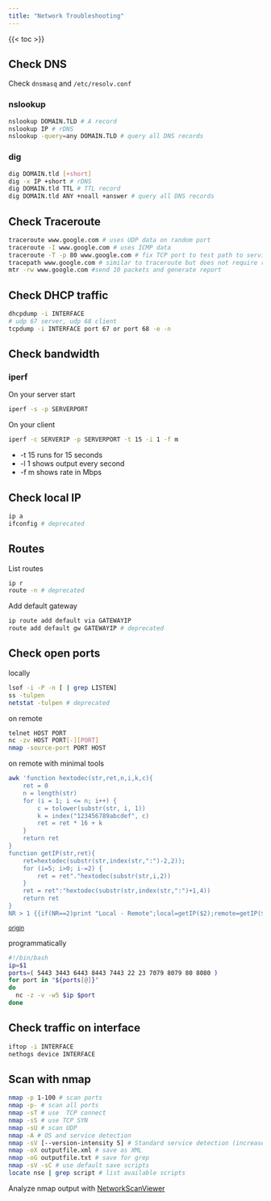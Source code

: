 ```yaml
---
title: "Network Troubleshooting"
---
```


{{< toc >}}

## Check DNS

Check `dnsmasq` and `/etc/resolv.conf`

### nslookup

```bash
nslookup DOMAIN.TLD # A record
nslookup IP # rDNS
nslookup -query=any DOMAIN.TLD # query all DNS records
```

### dig

```bash
dig DOMAIN.tld [+short]
dig -x IP +short # rDNS
dig DOMAIN.tld TTL # TTL record
dig DOMAIN.tld ANY +noall +answer # query all DNS records
```

## Check Traceroute

```bash
traceroute www.google.com # uses UDP data on random port
traceroute -I www.google.com # uses ICMP data
traceroute -T -p 80 www.google.com # fix TCP port to test path to services to bypass firewalls
tracepath www.google.com # similar to traceroute but does not require root priviledge as it does not manipulate raw packages
mtr -rw www.google.com #send 10 packets and generate report
```

## Check DHCP traffic

```bash
dhcpdump -i INTERFACE
# udp 67 server, udp 68 client
tcpdump -i INTERFACE port 67 or port 68 -e -n
```

## Check bandwidth

### iperf

On your server start

```bash
iperf -s -p SERVERPORT
```

On your client

```bash
iperf -c SERVERIP -p SERVERPORT -t 15 -i 1 -f m
```

- -t 15 runs for 15 seconds
- -l 1 shows output every second
- -f m shows rate in Mbps

## Check local IP

```sh
ip a
ifconfig # deprecated

```

## Routes

List routes

```bash
ip r
route -n # deprecated
```

Add default gateway

```bash
ip route add default via GATEWAYIP
route add default gw GATEWAYIP # deprecated
```

## Check open ports

locally

```bash
lsof -i -P -n [ | grep LISTEN]
ss -tulpen
netstat -tulpen # deprecated
```

on remote

```bash
telnet HOST PORT
nc -zv HOST PORT[-][PORT]
nmap -source-port PORT HOST
```

on remote with minimal tools

```sh
awk 'function hextodec(str,ret,n,i,k,c){
    ret = 0
    n = length(str)
    for (i = 1; i <= n; i++) {
        c = tolower(substr(str, i, 1))
        k = index("123456789abcdef", c)
        ret = ret * 16 + k
    }
    return ret
}
function getIP(str,ret){
    ret=hextodec(substr(str,index(str,":")-2,2));
    for (i=5; i>0; i-=2) {
        ret = ret"."hextodec(substr(str,i,2))
    }
    ret = ret":"hextodec(substr(str,index(str,":")+1,4))
    return ret
}
NR > 1 {{if(NR==2)print "Local - Remote";local=getIP($2);remote=getIP($3)}{print local" - "remote}}' /proc/net/tcp
```

<small>[origin](https://staaldraad.github.io/2017/12/20/netstat-without-netstat/)</small>

programmatically

```bash
#!/bin/bash
ip=$1
ports=( 5443 3443 6443 8443 7443 22 23 7079 8079 80 8080 )
for port in "${ports[@]}"
do
  nc -z -v -w5 $ip $port
done
```

## Check traffic on interface

```bash
iftop -i INTERFACE
nethogs device INTERFACE
```

## Scan with nmap

```bash
nmap -p 1-100 # scan ports
nmap -p- # scan all ports
nmap -sT # use  TCP connect
nmap -sS # use TCP SYN
nmap -sU # scan UDP
nmap -A # OS and service detection
nmap -sV [--version-intensity 5] # Standard service detection (increased agressivity
nmap -oX outputfile.xml # save as XML
nmap -oG outputfile.txt # save for grep
nmap -sV -sC # use default save scripts
locate nse | grep script # list available scripts
```

Analyze nmap output with [NetworkScanViewer](http://www.woanware.co.uk/network/networkscanviewer.html)
